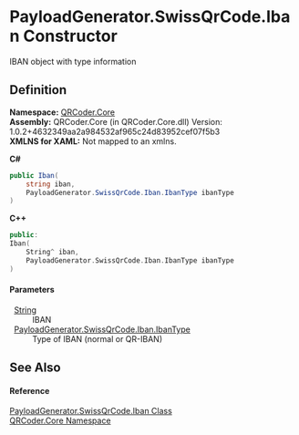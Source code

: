 # PayloadGenerator.SwissQrCode.Iban Constructor


IBAN object with type information



## Definition
**Namespace:** <a href="N_QRCoder_Core.md">QRCoder.Core</a>  
**Assembly:** QRCoder.Core (in QRCoder.Core.dll) Version: 1.0.2+4632349aa2a984532af965c24d83952cef07f5b3  
**XMLNS for XAML:** Not mapped to an xmlns.

**C#**
``` C#
public Iban(
	string iban,
	PayloadGenerator.SwissQrCode.Iban.IbanType ibanType
)
```
**C++**
``` C++
public:
Iban(
	String^ iban, 
	PayloadGenerator.SwissQrCode.Iban.IbanType ibanType
)
```



#### Parameters
<dl><dt>  <a href="https://learn.microsoft.com/dotnet/api/system.string" target="_blank" rel="noopener noreferrer">String</a></dt><dd>IBAN</dd><dt>  <a href="T_QRCoder_Core_PayloadGenerator_SwissQrCode_Iban_IbanType.md">PayloadGenerator.SwissQrCode.Iban.IbanType</a></dt><dd>Type of IBAN (normal or QR-IBAN)</dd></dl>

## See Also


#### Reference
<a href="T_QRCoder_Core_PayloadGenerator_SwissQrCode_Iban.md">PayloadGenerator.SwissQrCode.Iban Class</a>  
<a href="N_QRCoder_Core.md">QRCoder.Core Namespace</a>  
